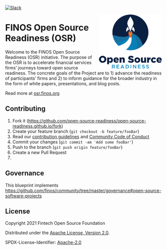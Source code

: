 [![Slack](https://img.shields.io/badge/slack-@finos/osr-green.svg?logo=slack)](https://finos-lf.slack.com/messages/fdc3/)

<img align="right" width="40%" src="https://raw.githubusercontent.com/finos/finos-landscape/master/hosted_logos/open-source-readiness.svg">

# FINOS Open Source Readiness (OSR)

Welcome to the FINOS Open Source Readiness (OSR) initiative. The purpose of the OSR is to accelerate financial services firms’ journeys toward open source readiness. The concrete goals of the Project are to 1) advance the readiness of participants’ firms and 2) to inform guidance for the broader industry in the form of white papers, presentations, and blog posts.

Read more at [osr.finos.org](osr.finos.org)

## Contributing

1. Fork it (<https://github.com/open-source-readiness/open-source-readiness.github.io/fork>)
2. Create your feature branch (`git checkout -b feature/fooBar`)
3. Read our [contribution guidelines](.github/CONTRIBUTING.md) and [Community Code of Conduct](https://www.finos.org/code-of-conduct)
4. Commit your changes (`git commit -am 'Add some fooBar'`)
5. Push to the branch (`git push origin feature/fooBar`)
6. Create a new Pull Request
7. 
## Governance
This blueprint implements https://github.com/finos/community/tree/master/governance#open-source-software-projects

## License

Copyright 2021 Fintech Open Source Foundation

Distributed under the [Apache License, Version 2.0](http://www.apache.org/licenses/LICENSE-2.0).

SPDX-License-Identifier: [Apache-2.0](https://spdx.org/licenses/Apache-2.0)
